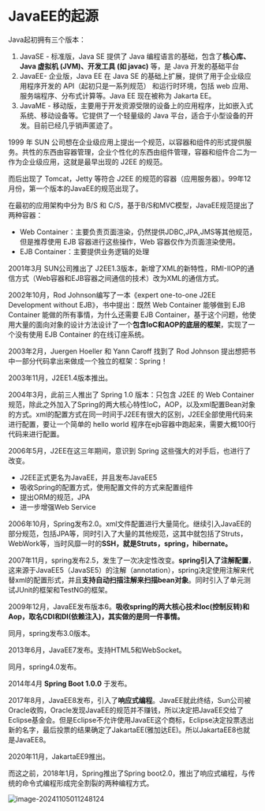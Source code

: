 # JavaEE的起源

Java起初拥有三个版本：

1. JavaSE - 标准版，Java SE 提供了 Java 编程语言的基础，包含了**核心库、Java 虚拟机 (JVM)、开发工具 (如 javac)** 等，是 Java 开发的基础平台
2. JavaEE- 企业版，Java EE 在 Java SE 的基础上扩展，提供了用于企业级应用程序开发的 API（起初只是一系列规范） 和运行时环境，包括 web 应用、服务端程序、分布式计算等。Java EE 现在被称为 Jakarta EE。
3. JavaME - 移动版，主要用于开发资源受限的设备上的应用程序，比如嵌入式系统、移动设备等。它提供了一个轻量级的 Java 平台，适合于小型设备的开发。目前已经几乎销声匿迹了。

1999 年 SUN 公司想在企业级应用上提出一个规范，以容器和组件的形式提供服务。共性的东西由容器管理，企业个性化的东西由组件管理，容器和组件合二为一作为企业级应用，这就是最早出现的 J2EE 的规范。

而后出现了 Tomcat，Jetty 等符合 J2EE 的规范的容器（应用服务器）。99年12月份，第一个版本的JavaEE的规范出现了。

在最初的应用架构中分为 B/S 和 C/S，基于B/S和MVC模型，JavaEE规范提出了两种容器：

- Web Container：主要负责页面渲染，仍然提供JDBC,JPA,JMS等其他规范，但是推荐使用 EJB 容器进行这些操作，Web 容器仅作为页面渲染使用。
- EJB Container：主要提供业务逻辑的处理

2001年3月 SUN公司推出了 J2EE1.3版本，新增了XML的新特性，RMI-IIOP的通信方式（Web容器和EJB容器之间通信的技术）改为XML的通信方式。

2002年10月，Rod Johnson编写了一本《expert one-to-one J2EE Development without EJB》，书中提出：既然 Web Container 能够做到 EJB Container 能做的所有事情，为什么还需要 EJB Container，基于这个问题，他使用大量的面向对象的设计方法设计了一个**包含IoC和AOP的底层的框架**，实现了一个没有使用 EJB Container 的在线订座系统。

2003年2月，Juergen Hoeller 和 Yann Caroff 找到了 Rod Johnson 提出想把书中一部分代码拿出来做成一个独立的框架：Spring！

2003年11月，J2EE1.4版本推出。

2004年3月，此前三人推出了 Spring 1.0 版本：只包含 J2EE 的 Web Container 规范，除此之外加入了Spring的两大核心特性IoC，AOP，以及xml配置Bean对象的方式。xml的配置方式在同一时间于J2EE有很大的区别，J2EE全部使用代码来进行配置，要让一个简单的 hello world 程序在ejb容器中跑起来，需要大概100行代码来进行配置。

2006年5月，J2EE在这三年期间，意识到 Spring 这些强大的对手后，也进行了改变。

- J2EE正式更名为JavaEE，并且发布JavaEE5
- 吸收Spring的配置方式，使用配置文件的方式来配置组件
- 提出ORM的规范，JPA
- 进一步增强Web Service

2006年10月，Spring发布2.0。xml文件配置进行大量简化。继续引入JavaEE的部分规范，包括JPA等，同时引入了大量的其他规范，这其中就包括了Struts，WebWork等，当时风靡一时的**SSH，就是Struts，spring，hibernate。**

2007年11月，spring发布2.5，发生了一次决定性改变。**spring引入了注解配置**，这来源于JavaEE5（JavaSE5）的注解（annotation），spring决定使用注解来代替xml的配置形式，并且**支持自动扫描注解来扫描bean对象**。同时引入了单元测试JUnit的框架和TestNG的框架。

2009年12月，JavaEE发布版本6。**吸收spring的两大核心技术Ioc(控制反转)和Aop，取名CDI和DI(依赖注入)，其实做的是同一件事情。**

同月，spring发布3.0版本。

2013年6月，JavaEE7发布。支持HTML5和WebSocket。

同月，spring4.0发布。

 2014年4月 **Spring Boot 1.0.0** 于发布。

2017年8月，JavaEE8发布，引入了**响应式编程**。JavaEE就此终结，Sun公司被Oracle收购，Oracle发现JavaEE的规范并不赚钱，所以决定把JavaEE交给了Eclipse基金会。但是Eclipse不允许使用JavaEE这个商标，Eclipse决定投票选出新的名字，最后投票的结果确定了JakartaEE(雅加达EE)。所以JakartaEE8也就是JavaEE8。

2020年11月，JakartaEE9推出。

而这之前，2018年1月，Spring推出了Spring boot2.0，推出了响应式编程，与传统的命令式编程形成完全割裂的两种编程方式。

![image-20241105011248124](C:\dataz\Project\study-demo\note\images\image-20241105011248124.png)
